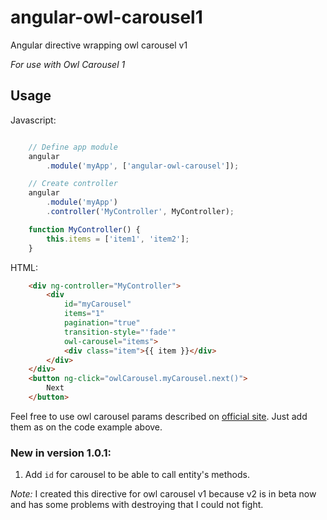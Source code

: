 # angular-owl-carousel1

Angular directive wrapping owl carousel v1

*For use with Owl Carousel 1*

## Usage

Javascript:
```javascript

	// Define app module
	angular
		.module('myApp', ['angular-owl-carousel']);

	// Create controller
	angular
		.module('myApp')
		.controller('MyController', MyController);

	function MyController() {
		this.items = ['item1', 'item2'];
	}
```

HTML:
```html
	<div ng-controller="MyController">
		<div
			id="myCarousel"
			items="1"
			pagination="true"
			transition-style="'fade'"
			owl-carousel="items">
			<div class="item">{{ item }}</div>
		</div>
	</div>
	<button ng-click="owlCarousel.myCarousel.next()">
		Next
	</button>
```

Feel free to use owl carousel params described on [official site](http://owlgraphic.com/owlcarousel/#customizing). Just add them as on the code example above.

### New in version 1.0.1:

1. Add `id` for carousel to be able to call entity's methods.

*Note:* I created this directive for owl carousel v1 because v2 is in beta now and has some problems with destroying that I could not fight.
